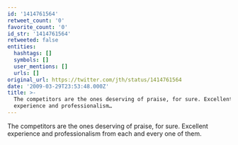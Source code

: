 ```yaml
---
id: '1414761564'
retweet_count: '0'
favorite_count: '0'
id_str: '1414761564'
retweeted: false
entities:
  hashtags: []
  symbols: []
  user_mentions: []
  urls: []
original_url: https://twitter.com/jth/status/1414761564
date: '2009-03-29T23:53:48.000Z'
title: >-
  The competitors are the ones deserving of praise, for sure. Excellent
  experience and professionalism…
---
```


The competitors are the ones deserving of praise, for sure. Excellent experience and professionalism from each and every one of them.